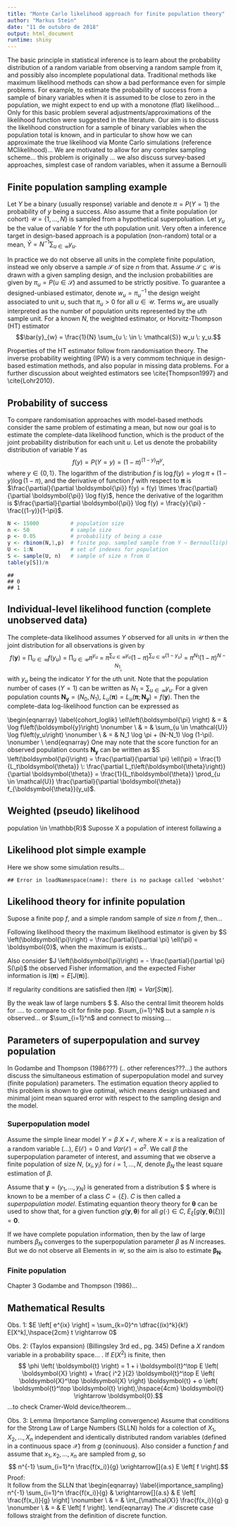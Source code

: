```yaml
---
title: "Monte Carlo likelihood approach for finite population theory"
author: "Markus Stein"
date: "11 de outubro de 2018"
output: html_document
runtime: shiny
---
```




The basic principle in statistical inference is to learn about the probability 
distribution of a random variable from observing a random sample from it, and 
possibly also incomplete populational data. Traditional methods like 
maximum likelihood methods can show a bad performance even for simple problems. 
For example, to estimate the probability of success from a sample of binary 
variables when it is assumed to be close to zero in the population, we might 
expect to end up with a monotone (flat) likelihood... Only for this basic 
problem several adjustments/approximations of the likelihood function were suggested 
in the literature. Our aim is to discuss the likelihood construction for a sample of 
binary variables when the population total is known, and in particular to show how 
we can approximate the true likelihood via Monte Carlo simulations (reference MClikelihood)... 
We are motivated to allow for any complex sampling scheme... this problem is originally ... we also discuss survey-based approaches, simplest case of random 
variables, when it assume a Bernoulli

## Finite population sampling example

Let $Y$ be a binary (usually response) variable and denote $\pi = P(Y=1)$ the 
probability of $y$ being a success. Also assume that a finite population (or cohort) 
$\mathcal{U}=\left\{ 1, \ldots, N\right\}$ is sampled from a hypothetical 
superpoluation. Let $y_u$ be the value of variable $Y$ for the $u$th population 
unit. Very often a inference target in design-based approach is a population 
(non-random) total or a mean, $\bar{Y} = N^{-1} \sum_{u \: \in \: \mathcal{U}} y_u$.

In practice we do not observe all units in the complete finite population, 
instead we only observe a sample $\mathcal{S}$ of size $n$ from that. Assume 
$\mathcal{S} \subseteq \mathcal{U}$ is drawn with a given sampling design, and 
the inclusion probabilities are given by $\pi_u = P(u \in \mathcal{S})$ and 
assumed to be strictly positive. To guarantee a designed-unbiased estimator, 
denote $w_u = \pi_u^{-1}$ the design weight associated to unit $u$, such that 
$\pi_u > 0$ for all $u \in \mathcal{U}$. Terms $w_u$ are usually interpreted 
as the number of population units represented by the $u$th sample unit. For a 
known $N$, the weighted estimator, or Horvitz-Thompson (HT) estimator 
$$\bar{y}_{w} = \frac{1}{N} \sum_{u \: \in \: \mathcal{S}} w_u \: y_u.$$

Properties of the HT estimator follow from randomisation theory. The inverse 
probability weighting (IPW) is a very commom technique in design-based 
estimation methods, and also popular in missing data problems. For a further 
discussion about weighted estimators see \cite{Thompson1997} and \cite{Lohr2010}.

## Probability of success

To compare randomisation approaches with model-based methods consider the same 
problem of estimating a mean, but now our goal is to estimate the complete-data 
likelihood function, which is the product of the joint probability distribution 
for each unit $u$. Let us denote the probability distribution of variable $Y$ as 
$$ f\left( y \right) = P\left(Y=y\right) = (1-\pi)^{(1-y)} \pi^y,$$
where $y \in \{0,1\}$. The logarithm of the distribution $f$ is $\log f(y) = y \log \pi + (1-y) \log (1-\pi)$, and the derivative of function $f$ with respect to $\boldsymbol{\pi}$ is $\frac{\partial}{\partial \boldsymbol{\pi}} f(y) = f(y) \times \frac{\partial}{\partial \boldsymbol{\pi}} \log f(y)$, hence the derivative of the logarithm is $\frac{\partial}{\partial \boldsymbol{\pi}} \log f(y) = \frac{y}{\pi} - \frac{(1-y)}{1-\pi}$.


```r
N <- 15000          # population size
n <- 50             # sample size
p <- 0.05           # probability of being a case
y <- rbinom(N,1,p)  # finite pop. sampled sample from Y ~ Bernoulli(p)
U <- 1:N            # set of indexes for population
S <- sample(U, n)   # sample of size n from U
table(y[S])/n
```

```
## 
## 0 
## 1
```

## Individual-level likelihood function (complete unobserved data)

The complete-data likelihood assumes $Y$ observed for all units in 
$\mathcal{U}$ then the joint distribution for all observations is given by 
$$f\left(\boldsymbol{y} \right) \: = \: \prod_{u \in \mathcal{U}} 
    f\left(y_u \right) \: = \: \prod_{u \in \mathcal{U}} \pi^{y_u} 
    \: = \: \pi^{\sum_{u \in \mathcal{U}} y_u} (1-\pi)^{\sum_{u \in 
    \mathcal{U}} (1-y_u)} \: = \: \pi^{N_1} (1-\pi)^{N-N_1},$$
with $y_u$ being the indicator $Y$ for the $u$th unit. Note that the 
population number of cases $(Y=1)$ can be written as $N_1 = \sum_{u \in \mathcal{U}} y_u$. 
For a given population counts $\boldsymbol{N_{y}} = (N_0, N_1)$, 
$L_u\left( \boldsymbol{\pi} \right) = L_u\left( \boldsymbol{\pi}; \boldsymbol{N_{y}} \right) = f\left( \boldsymbol{y} \right)$. Then the complete-data log-likelihood function can be expressed as 

\begin{eqnarray}
\label{cohort_loglik}
\ell\left(\boldsymbol{\pi} \right) & = & \log f\left(\boldsymbol{y}\right) 
\nonumber \\
        & = & \sum_{u \in \mathcal{U}} \log f\left(y_u\right) \nonumber \\
        & = & N_1 \log \pi + (N-N_1) \log (1-\pi). \nonumber \\
\end{eqnarray}
One may note that the score function for an observed population counts 
$\boldsymbol{N_y}$ can be written as 
$S \left(\boldsymbol{\pi}\right) = \frac{\partial}{\partial \pi} \ell(\pi) = 
\frac{1}{L_t\boldsymbol{\theta}} \: \frac{\partial L_t\left(\boldsymbol{\theta}\right)}
{\partial \boldsymbol{\theta}} = \frac{1}{L_t\boldsymbol{\theta}} 
\prod_{u \in \mathcal{U}} \frac{\partial}{\partial \boldsymbol{\theta}} 
f_{\boldsymbol{\theta}}(y_u)$.


## Weighted (pseudo) likelihood



population \in \mathbb{R}$ Suposse X a population of interest follawing a 




## Likelihood plot simple example
Here we show some simulation results...


```
## Error in loadNamespace(name): there is no package called 'webshot'
```



## Likelihood theory for infinite population
Supose a finite pop $f$, and a simple random sample of size $n$ from $f$, then...  

Following likelihood theory the maximum likelihood estimator is given by $S \left(\boldsymbol{\pi}\right) = \frac{\partial}{\partial \pi} \ell(\pi) = \boldsymbol{0}$, when the maximum is exists...  

Also consider $J \left(\boldsymbol{\pi}\right) = - \frac{\partial}{\partial \pi} S(\pi)$ the observed Fisher information, and the expected Fisher information is $I \left(\boldsymbol{\pi}\right) = E \left[ J \left(\boldsymbol{\pi} \right) \right]$.  

If regularity conditions are satisfied then $I \left(\boldsymbol{\pi}\right) = Var \left[ S\left(\boldsymbol{\pi}\right) \right]$.  

By the weak law of large numbers $ $. Also the central limit theorem holds for .... to compare to clt for finite pop. $\sum_{i=1}^N$ but a sample $n$ is observed... or $\sum_{i=1}^n$ and connect to missing....  

## Parameters of superpopulation and survey population
In Godambe and Thompson (1986???) (.. other references???...) the authors discuss the simultaneous estimation of superpopulation model and survey (finite population) parameters. The estimation equation theory applied to this problem is shown to give optimal, which means design unbiased and minimal joint mean squared error with respect to the sampling design and the model.  

### Superpopulation model
Assume the simple linear model $Y = \beta \: X + \mathcal{E}$, where $X=x$ is a realization of a random variable (...), $E \left( \mathcal{E} \right) = 0$ and $Var \left( \mathcal{E} \right) = \sigma^2$. We call $\beta$ the superpopulation parameter of interest, and assuming that we observe a finite population of 
size $N$, $(x_i, y_i)$ for $i=1, \ldots, N$, denote $\beta_N$ the least square estimation of $\beta$.  

Assume that $\boldsymbol{y} = (y_1, \ldots, y_N)$ is generated from a distribution $ $ where is known to be a member of a class  $C = \left\{ \xi \right\}$. $C$ is then called a *superpopulation model*. Estimating equantion theory theory for $\boldsymbol{\theta}$ can be used to show that, for a given function $g(\boldsymbol{y}, \boldsymbol{\theta})$ for all $g(\cdot) \in C$, $E_{\xi} \left[ g(\boldsymbol{y}, \boldsymbol{\theta}(\xi)) \right]=\boldsymbol{0}$. 

If we have complete population information, then by the law of large numbers $\beta_N$ converges to the superpopulation parameter $\beta$ as $N$ increases. But we do not observe all Elements in $\mathcal{U}$, so the aim is also to estimate $\boldsymbol{\beta_N}$.

### Finite population
Chapter 3 Godambe and Thompson (1986)...



## Mathematical Results 

Obs. 1: $E \left[ e^{ix} \right] = \sum_{k=0}^n \dfrac{(ix)^k}{k!} E[X^k],\hspace{2cm} t \rightarrow 0$  

Obs. 2: (Taylos expansion) (Billingsley 3rd ed., pg. 345) Define a $X$ random variable in a probability space... . If $E \left( X^2 \right)$ is finite, then 
$$ \phi \left( \boldsymbol{t} \right) = 1 + i \boldsymbol{t}^\top E \left( \boldsymbol{X} \right) + \frac{ i^2  }{2} \boldsymbol{t}^\top E \left( \boldsymbol{X}^\top \boldsymbol{X} \right) \boldsymbol{t} + o \left( \boldsymbol{t}^\top \boldsymbol{t} \right),\hspace{4cm} \boldsymbol{t} \rightarrow \boldsymbol{0}.$$
...to check Cramer-Wold device/theorem...

Obs. 3: Lemma (Importance Sampling convergence) Assume that conditions for the Strong Law of Large Numbers (SLLN) holds for a colection of $X_1, X_2, \ldots, X_n$ independent and identically distributed random variables (defined in a continuous space $\mathcal{X}$) from $g$ (coninuous). Also consider a function $f$ and assume that $x_1, x_2, \ldots , x_n$ are  sampled from $g$, so
$$ n^{-1} \sum_{i=1}^n \frac{f(x_i)}{g} \xrightarrow[]{a.s} E \left[ f \right].$$
Proof:   
It follow from the SLLN that 
\begin{eqnarray}
\label{importance_sampling}
n^{-1} \sum_{i=1}^n \frac{f(x_i)}{g} 
    & \xrightarrow[]{a.s} & E \left[ \frac{f(x_i)}{g} \right] \nonumber \\
    & = & \int_{\mathcal{X}} \frac{f(x_i)}{g} g \nonumber \\
    & = & E \left[ f \right].
\end{eqnarray}
The $\mathcal{X}$ discrete case follows straight from the definition of discrete function. 
